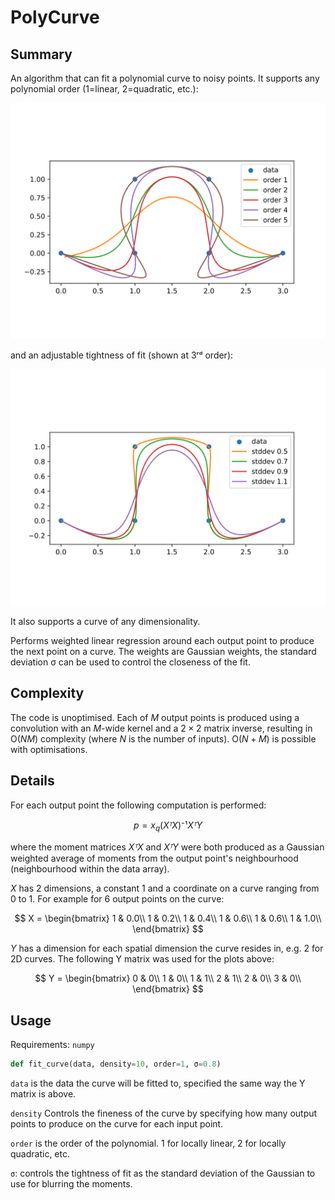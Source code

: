 # PolyCurve

## Summary

An algorithm that can fit a polynomial curve to noisy points. It supports any polynomial order (1=linear, 2=quadratic, etc.):

![Polynomial orders 1-5](orders.svg)

and an adjustable tightness of fit (shown at 3ʳᵈ order):

![3ʳᵈ order curve with differing closeness](fit.svg)

It also supports a curve of any dimensionality.

Performs weighted linear regression around each output point to produce the next point on a curve. The weights are Gaussian weights, the standard deviation σ can be used to control the closeness of the fit.

## Complexity

The code is unoptimised. Each of $M$ output points is produced using a convolution with an $M$-wide kernel and a $2×2$ matrix inverse, resulting in $\text{O}(NM)$ complexity (where $N$ is the number of inputs). $\text{O}(N+M)$ is possible with optimisations.

## Details

For each output point the following computation is performed:

$$ p = x_q(XᵀX)⁻¹XᵀY $$

where the moment matrices $XᵀX$ and $XᵀY$ were both produced as a Gaussian weighted average of moments from the output point's neighbourhood (neighbourhood within the data array).

$X$ has 2 dimensions, a constant 1 and a coordinate on a curve ranging from 0 to 1. For example for 6 output points on the curve:

$$
X = \begin{bmatrix}
1 & 0.0\\
1 & 0.2\\
1 & 0.4\\
1 & 0.6\\
1 & 0.6\\
1 & 1.0\\
\end{bmatrix}
$$

$Y$ has a dimension for each spatial dimension the curve resides in, e.g. 2 for 2D curves. The following Y matrix was used for the plots above:

$$
Y = \begin{bmatrix}
0 & 0\\
1 & 0\\
1 & 1\\
2 & 1\\
2 & 0\\
3 & 0\\
\end{bmatrix}
$$

## Usage

Requirements: `numpy`

```python
def fit_curve(data, density=10, order=1, σ=0.8)
```

`data` is the data the curve will be fitted to, specified the same way the Y matrix is above.

`density` Controls the fineness of the curve by specifying how many output points to produce on the curve for each input point.

`order` is the order of the polynomial. 1 for locally linear, 2 for locally quadratic, etc.

`σ`: controls the tightness of fit as the standard deviation of the Gaussian to use for blurring the moments.